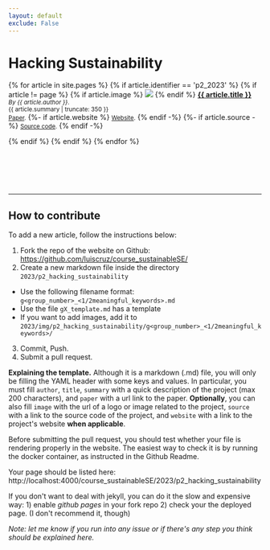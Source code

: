 ```yaml
---
layout: default
exclude: False
---
```


# Hacking Sustainability

{% for article in site.pages %}
    {% if article.identifier == 'p2_2023' %}
    {% if article != page %}
{% if article.image %}
<img class="p2-img" src="{{article.image}}"/>
{% endif %}
  <strong><a href="{{ article.url | relative_url }}">{{ article.title }}</a></strong><br/>
<small>_By {{ article.author }}_.</small>
<br/>
<small>{{ article.summary | truncate: 350 }}</small>
<br/>
<small>[Paper]({{article.paper}}).</small>
{%- if article.website %}
<small>[Website]({{article.website}}).</small>
{% endif -%}
{%- if article.source -%}
<small>[Source code]({{article.source}}).</small>
{% endif -%}
<br/>
<div class="clearfix"></div>
  {% endif %}
  {% endif %}
{% endfor %}



<br/><br/><br/><br/>

---


## How to contribute

To add a new article, follow the instructions below:

1. Fork the repo of the website on Github: <https://github.com/luiscruz/course_sustainableSE/>
2. Create a new markdown file inside the directory `2023/p2_hacking_sustainability`
  - Use the following filename format: `g<group_number>_<1/2meaningful_keywords>.md`
  - Use the file `gX_template.md` has a template
  - If you want to add images, add it to `2023/img/p2_hacking_sustainability/g<group_number>_<1/2meaningful_keywords>/`
3. Commit, Push.
4. Submit a pull request.

**Explaining the template.** Although it is a markdown (.md) file, you will only be filling the YAML header with some keys and values. In particular, you must fill `author`, `title`, `summary` with a quick description of the project (max 200 characters), and `paper` with a url link to the paper. **Optionally**, you can also fill `image` with the url of a logo or image related to the project, `source` with a link to the source code of the project, and `website` with a link to the project's website **when applicable**.

Before submitting the pull request, you should test whether your file is rendering properly in the website. The easiest way to check it is by running the docker container, as instructed in the Github Readme.

Your page should be listed here: http://localhost:4000/course_sustainableSE/2023/p2_hacking_sustainability

If you don't want to deal with jekyll, you can do it the slow and expensive way: 1) enable *github pages* in your fork repo 2) check your the deployed page. (I don't recommend it, though)

*Note: let me know if you run into any issue or if there's any step you think should be explained here.*

